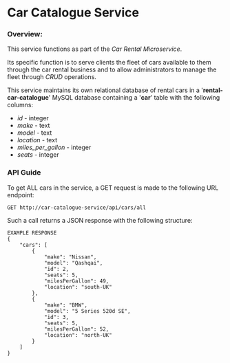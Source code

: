 # Car Catalogue Service

### Overview:
This service functions as part of the *Car Rental Microservice*.

Its specific function is to serve clients the fleet of cars available to them through the car rental business and to allow administrators to manage the fleet through *CRUD* operations.

This service maintains its own relational database of rental cars in a '**rental-car-catalogue**' MySQL database containing a '**car**' table with the following columns:

- *id* - integer
- *make* - text
- *model* - text
- *location* - text
- *miles_per_gallon* - integer
- *seats* - integer

### API Guide

To get ALL cars in the service, a GET request is made to the following URL endpoint:

```
GET http://car-catalogue-service/api/cars/all
```

Such a call returns a JSON response with the following structure:
```
EXAMPLE RESPONSE
{
    "cars": [
        {
            "make": "Nissan",
            "model": "Qashqai",
            "id": 2,
            "seats": 5,
            "milesPerGallon": 49,
            "location": "south-UK"
        },
        {
            "make": "BMW",
            "model": "5 Series 520d SE",
            "id": 3,
            "seats": 5,
            "milesPerGallon": 52,
            "location": "north-UK"
        }
    ]
}
```

